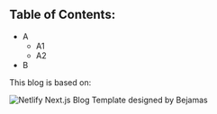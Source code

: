 
## Table of Contents:

- A
  - A1
  - A2
- B



This blog is based on: 

![Netlify Next.js Blog Template designed by Bejamas](https://user-images.githubusercontent.com/43764894/223762618-62742b4e-9424-44a7-8e85-9f7e4e19db54.png)

